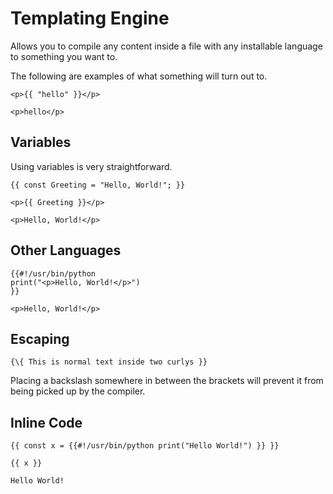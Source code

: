 # Templating Engine
Allows you to compile any content inside a file with any installable language to something you want to.

The following are examples of what something will turn out to.
```
<p>{{ "hello" }}</p>
```

```
<p>hello</p>
```

## Variables
Using variables is very straightforward.
```
{{ const Greeting = "Hello, World!"; }}

<p>{{ Greeting }}</p>
```

```
<p>Hello, World!</p>
```

## Other Languages
```
{{#!/usr/bin/python
print("<p>Hello, World!</p>")
}}
```

```
<p>Hello, World!</p>
```

## Escaping
```
{\{ This is normal text inside two curlys }}
```

Placing a backslash somewhere in between the brackets will prevent it from being picked up by the compiler.

## Inline Code
```
{{ const x = {{#!/usr/bin/python print("Hello World!") }} }}

{{ x }}
```

```
Hello World!
```